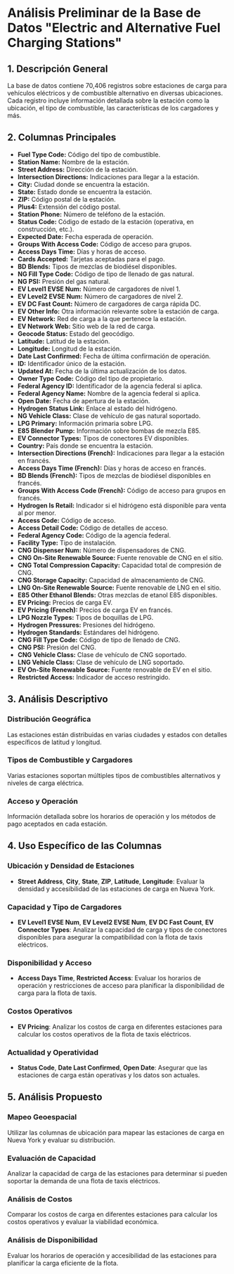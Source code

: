 # Análisis Preliminar de la Base de Datos "Electric and Alternative Fuel Charging Stations"

## 1. Descripción General
La base de datos contiene 70,406 registros sobre estaciones de carga para vehículos eléctricos y de combustible alternativo en diversas ubicaciones. Cada registro incluye información detallada sobre la estación como la ubicación, el tipo de combustible, las características de los cargadores y más.

## 2. Columnas Principales
- **Fuel Type Code:** Código del tipo de combustible.
- **Station Name:** Nombre de la estación.
- **Street Address:** Dirección de la estación.
- **Intersection Directions:** Indicaciones para llegar a la estación.
- **City:** Ciudad donde se encuentra la estación.
- **State:** Estado donde se encuentra la estación.
- **ZIP:** Código postal de la estación.
- **Plus4:** Extensión del código postal.
- **Station Phone:** Número de teléfono de la estación.
- **Status Code:** Código de estado de la estación (operativa, en construcción, etc.).
- **Expected Date:** Fecha esperada de operación.
- **Groups With Access Code:** Código de acceso para grupos.
- **Access Days Time:** Días y horas de acceso.
- **Cards Accepted:** Tarjetas aceptadas para el pago.
- **BD Blends:** Tipos de mezclas de biodiésel disponibles.
- **NG Fill Type Code:** Código de tipo de llenado de gas natural.
- **NG PSI:** Presión del gas natural.
- **EV Level1 EVSE Num:** Número de cargadores de nivel 1.
- **EV Level2 EVSE Num:** Número de cargadores de nivel 2.
- **EV DC Fast Count:** Número de cargadores de carga rápida DC.
- **EV Other Info:** Otra información relevante sobre la estación de carga.
- **EV Network:** Red de carga a la que pertenece la estación.
- **EV Network Web:** Sitio web de la red de carga.
- **Geocode Status:** Estado del geocódigo.
- **Latitude:** Latitud de la estación.
- **Longitude:** Longitud de la estación.
- **Date Last Confirmed:** Fecha de última confirmación de operación.
- **ID:** Identificador único de la estación.
- **Updated At:** Fecha de la última actualización de los datos.
- **Owner Type Code:** Código del tipo de propietario.
- **Federal Agency ID:** Identificador de la agencia federal si aplica.
- **Federal Agency Name:** Nombre de la agencia federal si aplica.
- **Open Date:** Fecha de apertura de la estación.
- **Hydrogen Status Link:** Enlace al estado del hidrógeno.
- **NG Vehicle Class:** Clase de vehículo de gas natural soportado.
- **LPG Primary:** Información primaria sobre LPG.
- **E85 Blender Pump:** Información sobre bombas de mezcla E85.
- **EV Connector Types:** Tipos de conectores EV disponibles.
- **Country:** País donde se encuentra la estación.
- **Intersection Directions (French):** Indicaciones para llegar a la estación en francés.
- **Access Days Time (French):** Días y horas de acceso en francés.
- **BD Blends (French):** Tipos de mezclas de biodiésel disponibles en francés.
- **Groups With Access Code (French):** Código de acceso para grupos en francés.
- **Hydrogen Is Retail:** Indicador si el hidrógeno está disponible para venta al por menor.
- **Access Code:** Código de acceso.
- **Access Detail Code:** Código de detalles de acceso.
- **Federal Agency Code:** Código de la agencia federal.
- **Facility Type:** Tipo de instalación.
- **CNG Dispenser Num:** Número de dispensadores de CNG.
- **CNG On-Site Renewable Source:** Fuente renovable de CNG en el sitio.
- **CNG Total Compression Capacity:** Capacidad total de compresión de CNG.
- **CNG Storage Capacity:** Capacidad de almacenamiento de CNG.
- **LNG On-Site Renewable Source:** Fuente renovable de LNG en el sitio.
- **E85 Other Ethanol Blends:** Otras mezclas de etanol E85 disponibles.
- **EV Pricing:** Precios de carga EV.
- **EV Pricing (French):** Precios de carga EV en francés.
- **LPG Nozzle Types:** Tipos de boquillas de LPG.
- **Hydrogen Pressures:** Presiones del hidrógeno.
- **Hydrogen Standards:** Estándares del hidrógeno.
- **CNG Fill Type Code:** Código de tipo de llenado de CNG.
- **CNG PSI:** Presión del CNG.
- **CNG Vehicle Class:** Clase de vehículo de CNG soportado.
- **LNG Vehicle Class:** Clase de vehículo de LNG soportado.
- **EV On-Site Renewable Source:** Fuente renovable de EV en el sitio.
- **Restricted Access:** Indicador de acceso restringido.

## 3. Análisis Descriptivo

### Distribución Geográfica
Las estaciones están distribuidas en varias ciudades y estados con detalles específicos de latitud y longitud.

### Tipos de Combustible y Cargadores
Varias estaciones soportan múltiples tipos de combustibles alternativos y niveles de carga eléctrica.

### Acceso y Operación
Información detallada sobre los horarios de operación y los métodos de pago aceptados en cada estación.

## 4. Uso Específico de las Columnas

### Ubicación y Densidad de Estaciones
- **Street Address**, **City**, **State**, **ZIP**, **Latitude**, **Longitude**: Evaluar la densidad y accesibilidad de las estaciones de carga en Nueva York.

### Capacidad y Tipo de Cargadores
- **EV Level1 EVSE Num**, **EV Level2 EVSE Num**, **EV DC Fast Count**, **EV Connector Types**: Analizar la capacidad de carga y tipos de conectores disponibles para asegurar la compatibilidad con la flota de taxis eléctricos.

### Disponibilidad y Acceso
- **Access Days Time**, **Restricted Access**: Evaluar los horarios de operación y restricciones de acceso para planificar la disponibilidad de carga para la flota de taxis.

### Costos Operativos
- **EV Pricing**: Analizar los costos de carga en diferentes estaciones para calcular los costos operativos de la flota de taxis eléctricos.

### Actualidad y Operatividad
- **Status Code**, **Date Last Confirmed**, **Open Date**: Asegurar que las estaciones de carga están operativas y los datos son actuales.

## 5. Análisis Propuesto

### Mapeo Geoespacial
Utilizar las columnas de ubicación para mapear las estaciones de carga en Nueva York y evaluar su distribución.

### Evaluación de Capacidad
Analizar la capacidad de carga de las estaciones para determinar si pueden soportar la demanda de una flota de taxis eléctricos.

### Análisis de Costos
Comparar los costos de carga en diferentes estaciones para calcular los costos operativos y evaluar la viabilidad económica.

### Análisis de Disponibilidad
Evaluar los horarios de operación y accesibilidad de las estaciones para planificar la carga eficiente de la flota.
